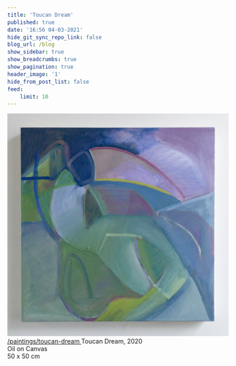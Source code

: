 ```yaml
---
title: 'Toucan Dream'
published: true
date: '16:56 04-03-2021'
hide_git_sync_repo_link: false
blog_url: /blog
show_sidebar: true
show_breadcrumbs: true
show_pagination: true
header_image: '1'
hide_from_post_list: false
feed:
    limit: 10
---
```


[![](APC_0008%20copy.jpg)/paintings/toucan-dream
]()
Toucan Dream, 2020  
Oil on Canvas  
50 x 50 cm